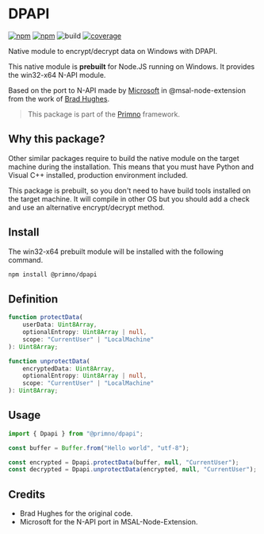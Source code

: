# DPAPI
[![npm](https://img.shields.io/npm/v/@primno/dpapi.svg)](https://www.npmjs.com/package/@primno/dpapi)
[![npm](https://img.shields.io/npm/l/@primno/dpapi.svg)](https://github.com/primno/dpapi/blob/main/LICENSE)
![build](https://img.shields.io/github/actions/workflow/status/primno/dpapi/test.yml)
[![coverage](https://codecov.io/gh/primno/dpapi/branch/main/graph/badge.svg?token=J4AVWIOR9F)](https://codecov.io/gh/primno/dpapi)

Native module to encrypt/decrypt data on Windows with DPAPI.

This native module is **prebuilt** for Node.JS running on Windows. It provides the win32-x64 N-API module.

Based on the port to N-API made by [Microsoft](https://github.com/AzureAD/microsoft-authentication-library-for-js/tree/dev/extensions/msal-node-extensions/src/dpapi-addon) in @msal-node-extension from the work of [Brad Hughes](https://github.com/bradhugh/node-dpapi).

> This package is part of the [Primno](https://primno.io) framework.

## Why this package?

Other similar packages require to build the native module on the target machine during the installation.
This means that you must have Python and Visual C++ installed, production environment included.

This package is prebuilt, so you don't need to have build tools installed on the target machine. It will compile in other OS but you should add a check and use an alternative encrypt/decrypt method.

## Install

The win32-x64 prebuilt module will be installed with the following command.

```bash
npm install @primno/dpapi
```

## Definition

```ts
function protectData(
    userData: Uint8Array,
    optionalEntropy: Uint8Array | null,
    scope: "CurrentUser" | "LocalMachine"
): Uint8Array;

function unprotectData(
    encryptedData: Uint8Array,
    optionalEntropy: Uint8Array | null,
    scope: "CurrentUser" | "LocalMachine"
): Uint8Array;
```

## Usage

```ts
import { Dpapi } from "@primno/dpapi";

const buffer = Buffer.from("Hello world", "utf-8");

const encrypted = Dpapi.protectData(buffer, null, "CurrentUser");
const decrypted = Dpapi.unprotectData(encrypted, null, "CurrentUser");
```

## Credits

- Brad Hughes for the original code.
- Microsoft for the N-API port in MSAL-Node-Extension.
